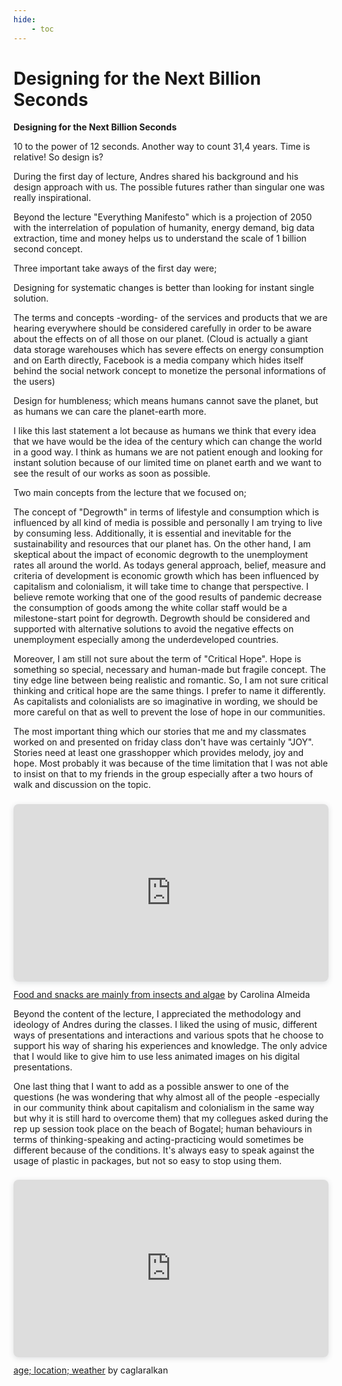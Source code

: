 ```yaml
---
hide:
    - toc
---
```


# Designing for the Next Billion Seconds


**Designing for the Next Billion Seconds**

10 to the power of 12 seconds. Another way to count 31,4 years. Time is relative! So design is?

During the first day of lecture, Andres shared his background and his design approach with us. The possible futures rather than singular one was really inspirational.

Beyond the lecture "Everything Manifesto" which is a projection of 2050 with the interrelation of population of humanity, energy demand, big data extraction, time and money helps us to understand the scale of 1 billion second concept.

Three important take aways of the first day were;

Designing for systematic changes is better than looking for instant single solution.

The terms and concepts -wording- of the services and products that we are hearing everywhere should be considered carefully in order to be aware about the effects on of all those on our planet. (Cloud is actually a giant data storage warehouses which has severe effects on energy consumption and on Earth directly, Facebook is a media company which hides itself behind the social network concept to monetize the personal informations of the users)

Design for humbleness; which means humans cannot save the planet, but as humans we can care the planet-earth more.

I like this last statement a lot because as humans we think that every idea that we have would be the idea of the century which can change the world in a good way. I think as humans we are not patient enough and looking for instant solution because of our limited time on planet earth and we want to see the result of our works as soon as possible.

Two main concepts from the lecture that we focused on;

The concept of "Degrowth" in terms of lifestyle and consumption which is influenced by all kind of media is possible and personally I am trying to live by consuming less. Additionally, it is essential and inevitable for the sustainability and resources that our planet has. On the other hand, I am skeptical about the impact of economic degrowth to the unemployment rates all around the world. As todays general approach, belief, measure and criteria of development is economic growth which has been influenced by capitalism and colonialism, it will take time to change that perspective. I believe remote working that one of the good results of pandemic decrease the consumption of goods among the white collar staff would be a milestone-start point for degrowth. Degrowth should be considered and supported with alternative solutions to avoid the negative effects on unemployment especially among the underdeveloped countries.

Moreover, I am still not sure about the term of "Critical Hope". Hope is something so special, necessary and human-made but fragile concept. The tiny edge line between being realistic and romantic. So, I am not sure critical thinking and critical hope are the same things. I prefer to name it differently. As capitalists and colonialists are so imaginative in wording, we should be more careful on that as well to prevent the lose of hope in our communities.

The most important thing which our stories that me and my classmates worked on and presented on friday class don't have was certainly "JOY". Stories need at least one grasshopper which provides melody, joy and hope. Most probably it was because of the time limitation that I was not able to insist on that to my friends in the group especially after a two hours of walk and discussion on the topic.

<div style="position: relative; width: 100%; height: 0; padding-top: 56.2500%;
 padding-bottom: 0; box-shadow: 0 2px 8px 0 rgba(63,69,81,0.16); margin-top: 1.6em; margin-bottom: 0.9em; overflow: hidden;
 border-radius: 8px; will-change: transform;">
  <iframe loading="lazy" style="position: absolute; width: 100%; height: 100%; top: 0; left: 0; border: none; padding: 0;margin: 0;"
    src="https:&#x2F;&#x2F;www.canva.com&#x2F;design&#x2F;DAFXjrAtyJQ&#x2F;view?embed" allowfullscreen="allowfullscreen" allow="fullscreen">
  </iframe>
</div>
<a href="https:&#x2F;&#x2F;www.canva.com&#x2F;design&#x2F;DAFXjrAtyJQ&#x2F;view?utm_content=DAFXjrAtyJQ&amp;utm_campaign=designshare&amp;utm_medium=embeds&amp;utm_source=link" target="_blank" rel="noopener">Food and snacks are mainly from insects and algae</a> by Carolina Almeida

Beyond the content of the lecture, I appreciated the methodology and ideology of Andres during the classes. I liked the using of music, different ways of presentations and interactions and various spots that he choose to support his way of sharing his experiences and knowledge. The only advice that I would like to give him to use less animated images on his digital presentations.

One last thing that I want to add as a possible answer to one of the questions (he was wondering that why almost all of the people -especially in our community think about capitalism and colonialism in the same way but why it is still hard to overcome them) that my collegues asked during the rep up session took place on the beach of Bogatel; human behaviours in terms of thinking-speaking and acting-practicing would sometimes be different because of the conditions. It's always easy to speak against the usage of plastic in packages, but not so easy to stop using them.

<div style="position: relative; width: 100%; height: 0; padding-top: 56.2500%;
 padding-bottom: 0; box-shadow: 0 2px 8px 0 rgba(63,69,81,0.16); margin-top: 1.6em; margin-bottom: 0.9em; overflow: hidden;
 border-radius: 8px; will-change: transform;">
  <iframe loading="lazy" style="position: absolute; width: 100%; height: 100%; top: 0; left: 0; border: none; padding: 0;margin: 0;"
    src="https:&#x2F;&#x2F;www.canva.com&#x2F;design&#x2F;DAFX8g6a21Y&#x2F;view?embed" allowfullscreen="allowfullscreen" allow="fullscreen">
  </iframe>
</div>
<a href="https:&#x2F;&#x2F;www.canva.com&#x2F;design&#x2F;DAFX8g6a21Y&#x2F;view?utm_content=DAFX8g6a21Y&amp;utm_campaign=designshare&amp;utm_medium=embeds&amp;utm_source=link" target="_blank" rel="noopener">age; location; weather</a> by caglaralkan
